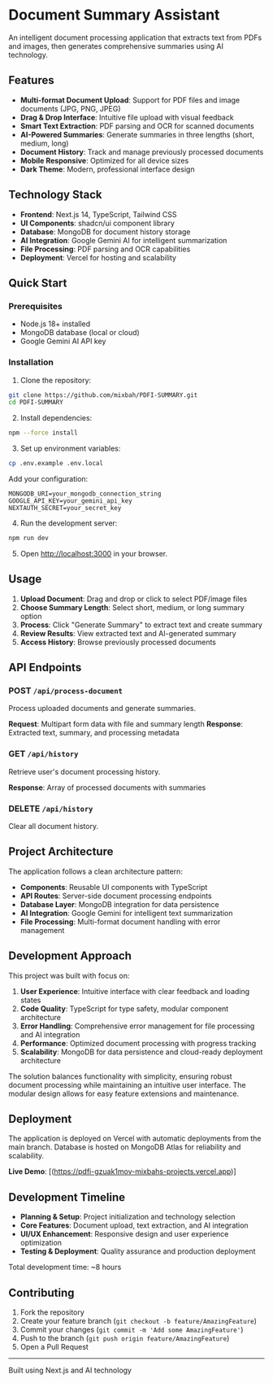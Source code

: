 # Document Summary Assistant

An intelligent document processing application that extracts text from PDFs and images, then generates comprehensive summaries using AI technology.

## Features

- **Multi-format Document Upload**: Support for PDF files and image documents (JPG, PNG, JPEG)
- **Drag & Drop Interface**: Intuitive file upload with visual feedback
- **Smart Text Extraction**: PDF parsing and OCR for scanned documents
- **AI-Powered Summaries**: Generate summaries in three lengths (short, medium, long)
- **Document History**: Track and manage previously processed documents
- **Mobile Responsive**: Optimized for all device sizes
- **Dark Theme**: Modern, professional interface design

## Technology Stack

- **Frontend**: Next.js 14, TypeScript, Tailwind CSS
- **UI Components**: shadcn/ui component library
- **Database**: MongoDB for document history storage
- **AI Integration**: Google Gemini AI for intelligent summarization
- **File Processing**: PDF parsing and OCR capabilities
- **Deployment**: Vercel for hosting and scalability

## Quick Start

### Prerequisites
- Node.js 18+ installed
- MongoDB database (local or cloud)
- Google Gemini AI API key

### Installation

1. Clone the repository:
```bash
git clone https://github.com/mixbah/PDFI-SUMMARY.git
cd PDFI-SUMMARY
```

2. Install dependencies:
```bash
npm --force install
```

3. Set up environment variables:
```bash
cp .env.example .env.local
```

Add your configuration:
```env
MONGODB_URI=your_mongodb_connection_string
GOOGLE_API_KEY=your_gemini_api_key
NEXTAUTH_SECRET=your_secret_key
```

4. Run the development server:
```bash
npm run dev
```

5. Open [http://localhost:3000](http://localhost:3000) in your browser.

## Usage

1. **Upload Document**: Drag and drop or click to select PDF/image files
2. **Choose Summary Length**: Select short, medium, or long summary option
3. **Process**: Click "Generate Summary" to extract text and create summary
4. **Review Results**: View extracted text and AI-generated summary
5. **Access History**: Browse previously processed documents

## API Endpoints

### POST `/api/process-document`
Process uploaded documents and generate summaries.

**Request**: Multipart form data with file and summary length
**Response**: Extracted text, summary, and processing metadata

### GET `/api/history`
Retrieve user's document processing history.

**Response**: Array of processed documents with summaries

### DELETE `/api/history`
Clear all document history.

## Project Architecture

The application follows a clean architecture pattern:

- **Components**: Reusable UI components with TypeScript
- **API Routes**: Server-side document processing endpoints
- **Database Layer**: MongoDB integration for data persistence
- **AI Integration**: Google Gemini for intelligent text summarization
- **File Processing**: Multi-format document handling with error management

## Development Approach

This project was built with focus on:

1. **User Experience**: Intuitive interface with clear feedback and loading states
2. **Code Quality**: TypeScript for type safety, modular component architecture
3. **Error Handling**: Comprehensive error management for file processing and AI integration
4. **Performance**: Optimized document processing with progress tracking
5. **Scalability**: MongoDB for data persistence and cloud-ready deployment architecture

The solution balances functionality with simplicity, ensuring robust document processing while maintaining an intuitive user interface. The modular design allows for easy feature extensions and maintenance.

## Deployment

The application is deployed on Vercel with automatic deployments from the main branch. Database is hosted on MongoDB Atlas for reliability and scalability.

**Live Demo**: [(https://pdfi-gzuak1mov-mixbahs-projects.vercel.app)]

## Development Timeline

- **Planning & Setup**: Project initialization and technology selection
- **Core Features**: Document upload, text extraction, and AI integration
- **UI/UX Enhancement**: Responsive design and user experience optimization
- **Testing & Deployment**: Quality assurance and production deployment

Total development time: ~8 hours

## Contributing

1. Fork the repository
2. Create your feature branch (`git checkout -b feature/AmazingFeature`)
3. Commit your changes (`git commit -m 'Add some AmazingFeature'`)
4. Push to the branch (`git push origin feature/AmazingFeature`)
5. Open a Pull Request

---

Built using Next.js and AI technology
